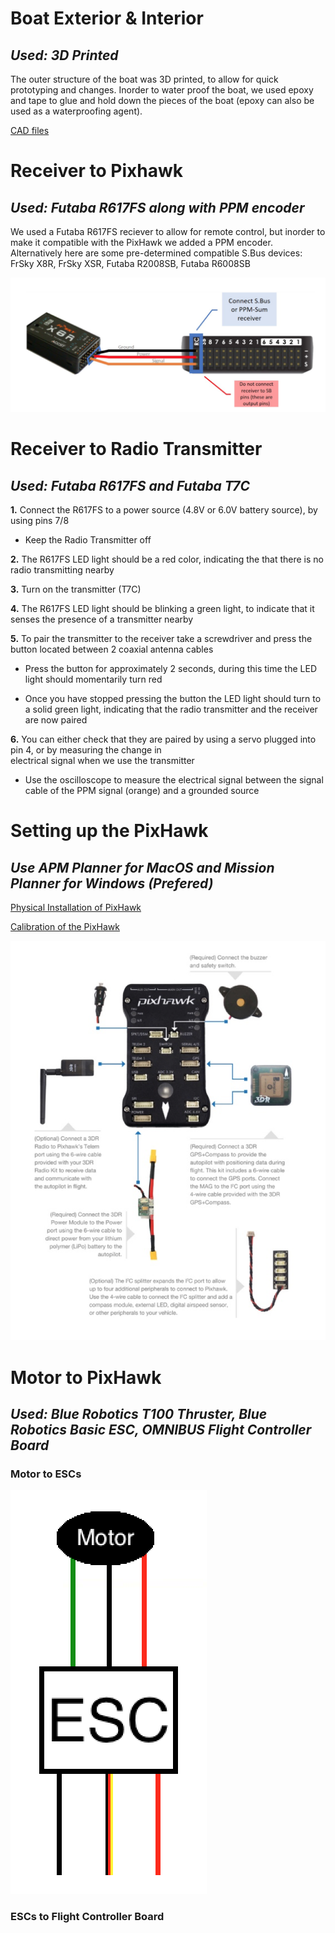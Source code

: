 # **Boat Exterior & Interior**
## __*Used: 3D Printed*__

The outer structure of the boat was 3D printed, to allow for quick prototyping and changes. Inorder to water proof the boat, 
we used epoxy and tape to glue and hold down the pieces of the boat (epoxy can also be used as a waterproofing agent).

[CAD files](https://www.dropbox.com/sh/irfmggc8k5queg0/AACh7eVSw1JcP0g08k7TlmTpa?dl=0)


# **Receiver to Pixhawk**
## __*Used: Futaba R617FS along with PPM encoder*__

We used a Futaba R617FS reciever to allow for remote control, but inorder to make it compatible with the PixHawk we added a PPM
encoder. Alternatively here are some pre-determined compatible S.Bus devices: FrSky X8R, FrSky XSR, Futaba R2008SB, 
Futaba R6008SB

<img src="\Images\Screen Shot 2018-06-07 at 1.55.16 PM.png">


# **Receiver to Radio Transmitter**
## __*Used: Futaba R617FS and Futaba T7C*__

**1.**	Connect the R617FS to a power source (4.8V or 6.0V battery source), by using pins 7/8

  - Keep the Radio Transmitter off

**2.**	The R617FS LED light should be a red color, indicating the that there is no radio transmitting nearby

**3.**	Turn on the transmitter (T7C)

**4.**	The R617FS LED light should be blinking a green light, to indicate that it senses the presence of a transmitter nearby

**5.**	To pair the transmitter to the receiver take a screwdriver and press the button located between 2 coaxial antenna cables

  - Press the button for approximately 2 seconds, during this time the LED light should momentarily turn red

  - Once you have stopped pressing the button the LED light should turn to a solid green light, indicating that the 
            radio transmitter and the receiver are now paired

**6.**	You can either check that they are paired by using a servo plugged into pin 4, or by measuring the change in    
        electrical signal when we use the transmitter

  - Use the oscilloscope to measure the electrical signal between the signal cable of the PPM signal (orange) and a               grounded source 


# **Setting up the PixHawk**
## __*Use APM Planner for MacOS and Mission Planner for Windows (Prefered)*__

[Physical Installation of PixHawk](http://ardupilot.org/copter/docs/common-pixhawk-wiring-and-quick-start.html) 

[Calibration of the PixHawk](http://ardupilot.org/rover/docs/apmrover-setup.html)

<img src="\Images\Screen Shot 2018-06-07 at 1.55.09 PM.png">

# **Motor to PixHawk**
## __*Used: Blue Robotics T100 Thruster, Blue Robotics Basic ESC, OMNIBUS Flight Controller Board*__

### Motor to ESCs 
<img src="\Images\Screen Shot 2018-06-08 at 2.17.49 PM.png">

### ESCs to Flight Controller Board

